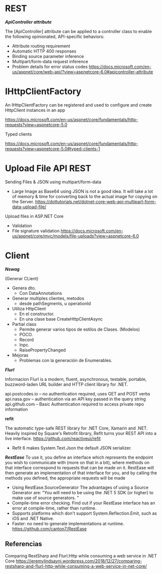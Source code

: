# REST


***ApiController attribute***

The [ApiController] attribute can be applied to a controller class to enable the following opinionated, API-specific behaviors:

- Attribute routing requirement
- Automatic HTTP 400 responses
- Binding source parameter inference
- Multipart/form-data request inference
- Problem details for error status codes
https://docs.microsoft.com/en-us/aspnet/core/web-api/?view=aspnetcore-6.0#apicontroller-attribute


# IHttpClientFactory 

An IHttpClientFactory can be registered and used to configure and create HttpClient instances in an app

https://docs.microsoft.com/en-us/aspnet/core/fundamentals/http-requests?view=aspnetcore-5.0

Typed clients

https://docs.microsoft.com/en-us/aspnet/core/fundamentals/http-requests?view=aspnetcore-5.0#typed-clients-1

# Upload File API REST

Sending Files & JSON using multipart/form-data
-  Large Image as Base64 using JSON is not a good idea. It will take a lot of memory & time for converting back to the actual image for copying on the Server.
https://dottutorials.net/dotnet-core-web-api-multipart-form-data-upload-file/


Upload files in ASP.NET Core
- Validation
- File signature validation
https://docs.microsoft.com/en-us/aspnet/core/mvc/models/file-uploads?view=aspnetcore-6.0

# Client


***Nswag***

(Generar CLient)

- Genera dto.
	- Con DataAnnotations
- Generar multiples clientes, metodos
	- desde pathSegments, u operationId
- Utiliza HttpClient
	- En el constructor.
	- En una clase base CreateHttpClientAsync
- Partial class
  - Permite generar varios tipos de estilos de Clases. (Modelos)
  - POCO.
  - Record
  - Inpc.
  - RaisePropertyChanged	
- Mejoras
  - Problemas con la generación de Enumerables.


***Flurl***

Informacion
Flurl is a modern, fluent, asynchronous, testable, portable, buzzword-laden URL builder and HTTP client library for .NET.



api.postcodes.io – no authentication required, uses GET and POST verbs
api.nasa.gov – authentication via an API key passed in the query string
api.github.com – Basic Authentication required to access private repo information


 
**refit**
  
The automatic type-safe REST library for .NET Core, Xamarin and .NET. Heavily inspired by Square's Retrofit library, Refit turns your REST API into a live interface. 
https://github.com/reactiveui/refit 

- Refit 6 makes System.Text.Json the default JSON serializer.


***RestEase***
To use it, you define an interface which represents the endpoint you wish to communicate with (more on that in a bit), where methods on that interface correspond to requests that can be made on it. RestEase will then generate an implementation of that interface for you, and by calling the methods you defined, the appropriate requests will be made
- Using RestEase.SourceGenerator
The advantages of using a Source Generator are:  "You will need to be using the .NET 5 SDK (or higher) to make use of source generators. "
-    Compile-time error checking. Find out if your RestEase interface has an error at compile-time, rather than runtime.
-    Supports platforms which don't support System.Reflection.Emit, such as iOS and .NET Native.
-    Faster: no need to generate implementations at runtime.
https://github.com/canton7/RestEase


## Referencias

Comparing RestSharp and Flurl.Http while consuming a web service in .NET Core
https://jeremylindsayni.wordpress.com/2018/12/27/comparing-restsharp-and-flurl-http-while-consuming-a-web-service-in-net-core/


